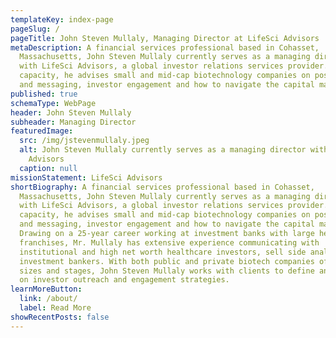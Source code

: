 ```yaml
---
templateKey: index-page
pageSlug: /
pageTitle: John Steven Mullaly, Managing Director at LifeSci Advisors
metaDescription: A financial services professional based in Cohasset,
  Massachusetts, John Steven Mullaly currently serves as a managing director
  with LifeSci Advisors, a global investor relations services provider. In this
  capacity, he advises small and mid-cap biotechnology companies on positioning
  and messaging, investor engagement and how to navigate the capital markets.
published: true
schemaType: WebPage
header: John Steven Mullaly
subheader: Managing Director
featuredImage:
  src: /img/jstevenmullaly.jpeg
  alt: John Steven Mullaly currently serves as a managing director with LifeSci
    Advisors
  caption: null
missionStatement: LifeSci Advisors
shortBiography: A financial services professional based in Cohasset,
  Massachusetts, John Steven Mullaly currently serves as a managing director
  with LifeSci Advisors, a global investor relations services provider. In this
  capacity, he advises small and mid-cap biotechnology companies on positioning
  and messaging, investor engagement and how to navigate the capital markets.
  Drawing on a 25-year career working at investment banks with large healthcare
  franchises, Mr. Mullaly has extensive experience communicating with
  institutional and high net worth healthcare investors, sell side analyst and
  investment bankers. With both public and private biotech companies of all
  sizes and stages, John Steven Mullaly works with clients to define and execute
  on investor outreach and engagement strategies.
learnMoreButton:
  link: /about/
  label: Read More
showRecentPosts: false
---
```

